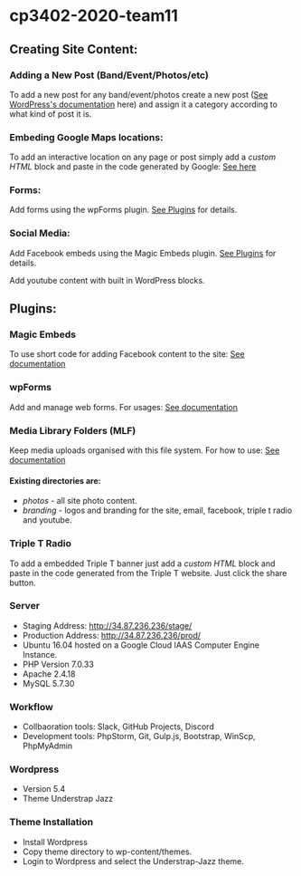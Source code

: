 # cp3402-2020-team11

## Creating Site Content:
### Adding a New Post (Band/Event/Photos/etc)
To add a new post for any band/event/photos create a new post ([See WordPress's documentation](https://wordpress.org/support/article/writing-posts/) here) and assign it a category according to what kind of post it is.
### Embeding Google Maps locations:
To add an interactive location on any page or post simply add a *custom HTML* block and paste in the code generated by Google: [See here](https://support.google.com/maps/answer/144361?co=GENIE.Platform%3DDesktop&hl=en "Google Maps Embeds")
### Forms:
Add forms using the wpForms plugin. [See Plugins](#wpForms) for details.
### Social Media:
Add Facebook embeds using the Magic Embeds plugin. [See Plugins](#magic-embeds) for details.

Add youtube content with built in WordPress blocks.

## Plugins:
### Magic Embeds
To use short code for adding Facebook content to the site: [See documentation](https://wpembedfb.com/documentation/wp-embed-facebook-shortcode-attributes-and-examples/ "Facebook Shortcode")
### wpForms
Add and manage web forms. For usages: [See documentation](https://wpforms.com/docs/creating-first-form/?utm_source=WordPress&utm_medium=link&utm_campaign=liteplugin "wpForms How to")
### Media Library Folders (MLF)
Keep media uploads organised with this file system. For how to use: [See documentation](https://maxgalleria.com/media-library-plus/?utm_source=repo&utm_medium=video&utm_content=video&utm_campaign=video "MLF How-to")

#### Existing directories are:

- *photos* - all site photo content.
- *branding* - logos and branding for the site, email, facebook, triple t radio and youtube.
### Triple T Radio
To add a embedded Triple T banner just add a *custom HTML* block and paste in the code generated from the Triple T website. 
Just click the share button.

### Server
- Staging Address: http://34.87.236.236/stage/
- Production Address: http://34.87.236.236/prod/
- Ubuntu 16.04 hosted on a Google Cloud IAAS Computer Engine Instance.
- PHP Version 7.0.33
- Apache 2.4.18
- MySQL 5.7.30

### Workflow
- Collbaoration tools: Slack, GitHub Projects, Discord
- Development tools: PhpStorm, Git, Gulp.js, Bootstrap, WinScp, PhpMyAdmin

### Wordpress
- Version 5.4
- Theme Understrap Jazz

### Theme Installation
- Install Wordpress 
- Copy theme directory to wp-content/themes.
- Login to Wordpress and select the Understrap-Jazz theme.
